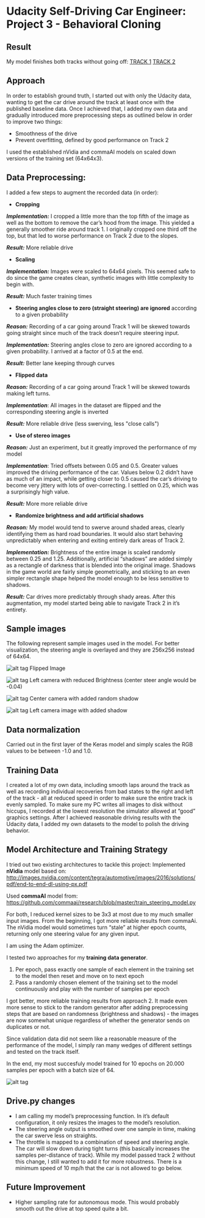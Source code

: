 Udacity Self-Driving Car Engineer: Project 3 - Behavioral Cloning
===================

Result
---
My model finishes both tracks without going off:
[TRACK 1](https://www.youtube.com/watch?v=3ecda8SnOGI)
[TRACK 2](https://www.youtube.com/watch?v=cuyR9sAv-80)

Approach
---
In order to establish ground truth, I started out with only the Udacity data, wanting to get the car drive around the track at least once with the published baseline data. Once I achieved that, I added my own data and gradually introduced more preprocessing steps as outlined below in order to improve two things:

- Smoothness of the drive
- Prevent overfitting, defined by good performance on Track 2

I used the established nVidia and commaAI models on scaled down versions of the training set (64x64x3).

Data Preprocessing:
---
I added a few steps to augment the recorded data (in order):

- **Cropping**

***Implementation:*** I cropped a little more than the top fifth of the image as well as the bottom to remove the car’s hood from the image. This yielded a generally smoother ride around track 1. I originally cropped one third off the top, but that led to worse performance on Track 2 due to the slopes.

***Result:*** More reliable drive

- **Scaling**

***Implementation:*** Images were scaled to 64x64 pixels. This seemed safe to do since the game creates clean, synthetic images with little complexity to begin with.

***Result:*** Much faster training times

- **Steering angles close to zero (straight steering) are ignored** according to a given probability

***Reason:*** Recording of a car going around Track 1 will be skewed towards going straight since much of the track doesn’t require steering input.

***Implementation:*** Steering angles close to zero are ignored according to a given probability. I arrived at a factor of 0.5 at the end.

***Result:*** Better lane keeping through curves

- **Flipped data**

***Reason:*** Recording of a car going around Track 1 will be skewed towards making left turns.

***Implementation***: All images in the dataset are flipped and the corresponding steering angle is inverted

***Result:*** More reliable drive (less swerving, less "close calls")

- **Use of stereo images**

***Reason:*** Just an experiment, but it greatly improved the performance of my model

***Implementation***: Tried offsets between 0.05 and 0.5. Greater values improved the driving performance of the car. Values below 0.2 didn’t have as much of an impact, while getting closer to 0.5 caused the car’s driving to become very jittery with lots of over-correcting. I settled on 0.25, which was a surprisingly high value.

***Result:*** More more reliable drive

- **Randomize brightness and add artificial shadows**

***Reason:*** My model would tend to swerve around shaded areas, clearly identifying them as hard road boundaries. It would also start behaving unpredictably when entering and exiting entirely dark areas of Track 2.

***Implementation:*** Brightness of the entire image is scaled randomly between 0.25 and 1.25.
Additionally, artificial “shadows” are added simply as a rectangle of darkness that is blended into the original image. Shadows in the game world are fairly simple geometrically, and sticking to an even simpler rectangle shape helped the model enough to be less sensitive to shadows.

***Result:*** Car drives more predictably through shady areas. After this augmentation, my model started being able to navigate Track 2 in it’s entirety.

Sample images
---
The following represent sample images used in the model. For better visualization, the steering angle is overlayed and they are 256x256 instead of 64x64.


![alt tag](sampleImages/flipped.jpg "Flipped Image") Flipped Image


![alt tag](sampleImages/brightness.jpg "Reduced Brightness") Left camera with reduced Brightness (center steer angle would be -0.04)


![alt tag](sampleImages/shadow.jpg "Added random shadow") Center camera with added random shadow


![alt tag](sampleImages/stereoImg_shdw.jpg "Left camera image with added shadow") Left camera image with added shadow

Data normalization
---
Carried out in the first layer of the Keras model and simply scales the RGB values to be between -1.0 and 1.0.

Training Data
---
I created a lot of my own data, including smooth laps around the track as well as recording individual recoveries from bad states to the right and left of the track - all at reduced speed in order to make sure the entire track is evenly sampled.
To make sure my PC writes all images to disk without hiccups, I recorded at the lowest resolution the simulator allowed at “good” graphics settings.
After I achieved reasonable driving results with the Udacity data, I added my own datasets to the model to polish the driving behavior.

Model Architecture and Training Strategy
---
I tried out two existing architectures to tackle this project:
Implemented **nVidia** model based on:
http://images.nvidia.com/content/tegra/automotive/images/2016/solutions/pdf/end-to-end-dl-using-px.pdf

Used **commaAI** model from:
https://github.com/commaai/research/blob/master/train_steering_model.py

For both, I reduced kernel sizes to be 3x3 at most due to my much smaller input images.
From the beginning, I got more reliable results from commaAi. The nVidia model would sometimes turn “stale” at higher epoch counts, returning only one steering value for any given input.

I am using the Adam optimizer.

I tested two approaches for my **training data generator**.

1) Per epoch, pass exactly one sample of each element in the training set to the model then reset and move on to next epoch
2) Pass a randomly chosen element of the training set to the model continuously and play with the number of samples per epoch

I got better, more reliable training results from approach 2. It made even more sense to stick to the random generator after adding preprocessing steps that are based on randomness (brightness and shadows) - the images are now somewhat unique regardless of whether the generator sends on duplicates or not.

Since validation data did not seem like a reasonable measure of the  performance of the model, I simply ran many wedges of different settings and tested on the track itself.

In the end, my most succesfuly model trained for 10 epochs on 20.000 samples per epoch with a batch size of 64.


![alt tag](sampleImages/model.jpg "Model diagram")

Drive.py changes
---
- I am calling my model’s preprocessing function. In it’s default configuration, it only resizes the images to the model’s resolution.
- The steering angle output is smoothed over one sample in time, making the car swerve less on straights.
- The throttle is mapped to a combination of speed and steering angle. The car will slow down during tight  turns (this basically increases the samples per-distance of track). While my model passed track 2 without this change, I still wanted to add it for more robustness. There is a minimum speed of 10 mp/h that the car is not allowed to go below.

Future Improvement
---
- Higher sampling rate for autonomous mode. This would probably smooth out the drive at top speed quite a bit.

